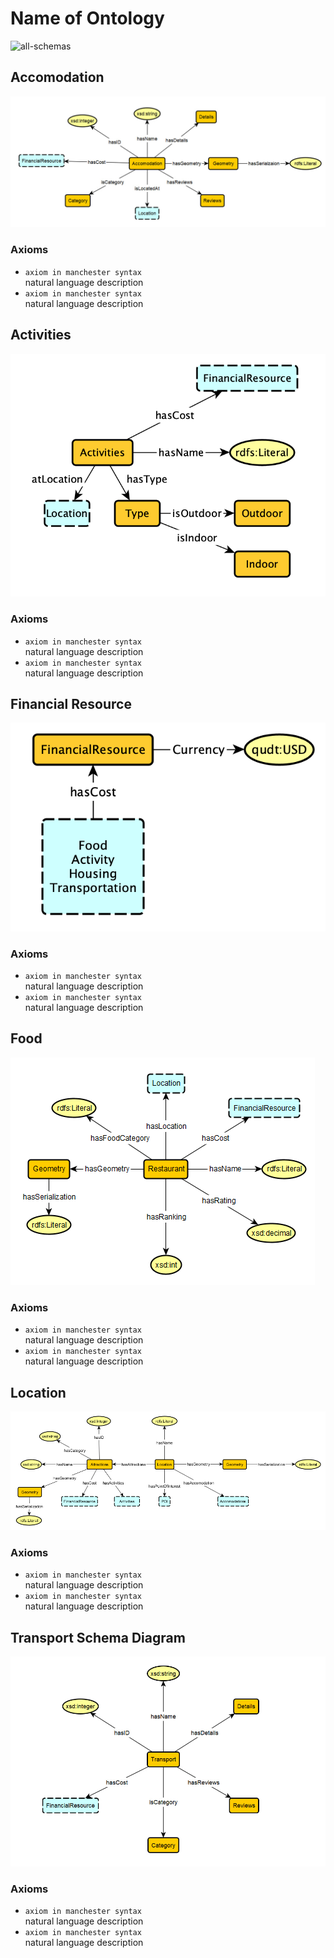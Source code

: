 # Name of Ontology

![all-schemas](relative/path/to/all/schemas)

## Accomodation
![Accomodation](../schema-diagrams/Accomodation.jpg)

### Axioms
* `axiom in manchester syntax` <br />
natural language description
* `axiom in manchester syntax` <br />
natural language description

## Activities
![Activities](../schema-diagrams/Activity.png)

### Axioms
* `axiom in manchester syntax` <br />
natural language description
* `axiom in manchester syntax` <br />
natural language description

## Financial Resource
![Financial-Resource](../schema-diagrams/FinancialResource.png)

### Axioms
* `axiom in manchester syntax` <br />
natural language description
* `axiom in manchester syntax` <br />
natural language description

## Food
![Food](../schema-diagrams/Food.png)

### Axioms
* `axiom in manchester syntax` <br />
natural language description
* `axiom in manchester syntax` <br />
natural language description

## Location
![Location](../schema-diagrams/LocationSchema1.png)

### Axioms
* `axiom in manchester syntax` <br />
natural language description
* `axiom in manchester syntax` <br />
natural language description

## Transport Schema Diagram
![Transport](../schema-diagrams/Transport.jpg)

### Axioms
* `axiom in manchester syntax` <br />
natural language description
* `axiom in manchester syntax` <br />
natural language description
